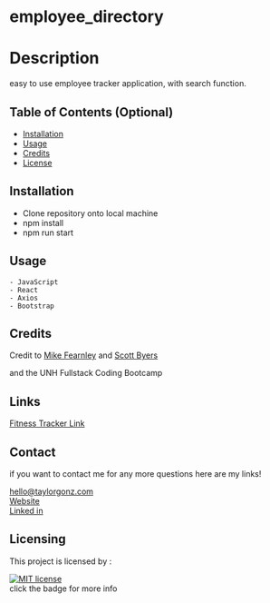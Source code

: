 # employee_directory
# Description

easy to use employee tracker application, with search function.


## Table of Contents (Optional)


* [Installation](#installation)
* [Usage](#usage)
* [Credits](#credits)
* [License](#license)


## Installation

- Clone repository onto local machine
- npm install
- npm run start



## Usage 

```
- JavaScript
- React
- Axios
- Bootstrap

```




## Credits
Credit to [Mike Fearnley](https://michaelfearnley.com/) and [Scott Byers](https://github.com/switch120)

and the UNH Fullstack Coding Bootcamp

## Links 

[Fitness Tracker Link](https://protected-badlands-77846.herokuapp.com/)


## Contact

if you want to contact me for any more questions here are my links!

hello@taylorgonz.com
\
[Website](http://www.taylorgonz.com)
\
[Linked in](https://www.linkedin.com/in/taylorgonz/)

## Licensing
This project is licensed by : 

[![MIT license](https://img.shields.io/badge/License-MIT-blue.svg)](https://lbesson.mit-license.org/) \
click the badge for more info